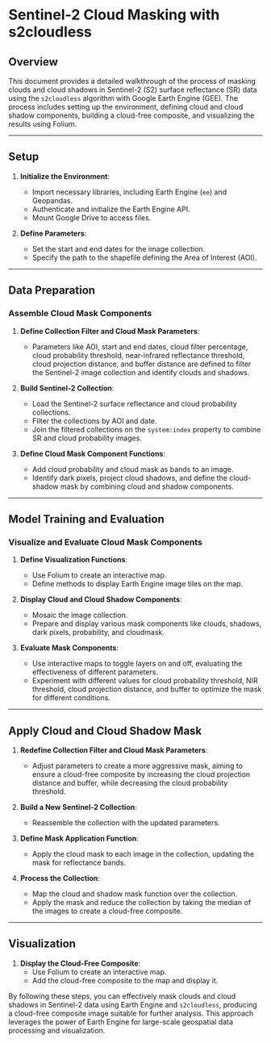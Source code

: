 # Sentinel-2 Cloud Masking with s2cloudless

## Overview

This document provides a detailed walkthrough of the process of masking clouds and cloud shadows in Sentinel-2 (S2) surface reflectance (SR) data using the `s2cloudless` algorithm with Google Earth Engine (GEE). The process includes setting up the environment, defining cloud and cloud shadow components, building a cloud-free composite, and visualizing the results using Folium.

---

## Setup

1. **Initialize the Environment**:
   - Import necessary libraries, including Earth Engine (`ee`) and Geopandas.
   - Authenticate and initialize the Earth Engine API.
   - Mount Google Drive to access files.

2. **Define Parameters**:
   - Set the start and end dates for the image collection.
   - Specify the path to the shapefile defining the Area of Interest (AOI).

---

## Data Preparation

### Assemble Cloud Mask Components

1. **Define Collection Filter and Cloud Mask Parameters**:
   - Parameters like AOI, start and end dates, cloud filter percentage, cloud probability threshold, near-infrared reflectance threshold, cloud projection distance, and buffer distance are defined to filter the Sentinel-2 image collection and identify clouds and shadows.

2. **Build Sentinel-2 Collection**:
   - Load the Sentinel-2 surface reflectance and cloud probability collections.
   - Filter the collections by AOI and date.
   - Join the filtered collections on the `system:index` property to combine SR and cloud probability images.

3. **Define Cloud Mask Component Functions**:
   - Add cloud probability and cloud mask as bands to an image.
   - Identify dark pixels, project cloud shadows, and define the cloud-shadow mask by combining cloud and shadow components.

---

## Model Training and Evaluation

### Visualize and Evaluate Cloud Mask Components

1. **Define Visualization Functions**:
   - Use Folium to create an interactive map.
   - Define methods to display Earth Engine image tiles on the map.

2. **Display Cloud and Cloud Shadow Components**:
   - Mosaic the image collection.
   - Prepare and display various mask components like clouds, shadows, dark pixels, probability, and cloudmask.

3. **Evaluate Mask Components**:
   - Use interactive maps to toggle layers on and off, evaluating the effectiveness of different parameters.
   - Experiment with different values for cloud probability threshold, NIR threshold, cloud projection distance, and buffer to optimize the mask for different conditions.

---

## Apply Cloud and Cloud Shadow Mask

1. **Redefine Collection Filter and Cloud Mask Parameters**:
   - Adjust parameters to create a more aggressive mask, aiming to ensure a cloud-free composite by increasing the cloud projection distance and buffer, while decreasing the cloud probability threshold.

2. **Build a New Sentinel-2 Collection**:
   - Reassemble the collection with the updated parameters.

3. **Define Mask Application Function**:
   - Apply the cloud mask to each image in the collection, updating the mask for reflectance bands.

4. **Process the Collection**:
   - Map the cloud and shadow mask function over the collection.
   - Apply the mask and reduce the collection by taking the median of the images to create a cloud-free composite.

---

## Visualization

1. **Display the Cloud-Free Composite**:
   - Use Folium to create an interactive map.
   - Add the cloud-free composite to the map and display it.

By following these steps, you can effectively mask clouds and cloud shadows in Sentinel-2 data using Earth Engine and `s2cloudless`, producing a cloud-free composite image suitable for further analysis. This approach leverages the power of Earth Engine for large-scale geospatial data processing and visualization.
